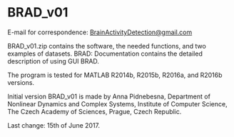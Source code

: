 # BRAD_v01
E-mail for correspondence: BrainActivityDetection@gmail.com

BRAD_v01.zip contains the software, the needed functions, and two examples of datasets.
BRAD: Documentation contains the detailed description of using GUI BRAD.

The program is tested for MATLAB R2014b, R2015b, R2016a, and R2016b versions.

Initial version BRAD_v01 is made by Anna Pidnebesna, Department of Nonlinear Dynamics and Complex Systems, Institute of Computer Science, The Czech Academy of Sciences, Prague, Czech Republic.

Last change: 15th of June 2017.
